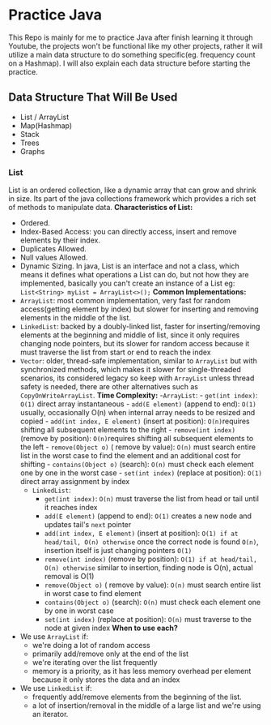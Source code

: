 # Practice Java
This Repo is mainly for me to practice Java after finish learning it through Youtube, the projects won't be functional like my other projects, rather it will utilize a main data structure to do something specific(eg. frequency count on a Hashmap).
I will also explain each data structure before starting the practice.

## Data Structure That Will Be Used
- List / ArrayList
- Map(Hashmap)
- Stack
- Trees
- Graphs
### List
List is an ordered collection, like a dynamic array that can grow and shrink in size.
Its part of the java collections framework which provides a rich set of methods to manipulate data.
**Characteristics of List:**
- Ordered.
- Index-Based Access: you can directly access, insert and remove elements by their index.
- Duplicates Allowed.
- Null values Allowed.
- Dynamic Sizing.
In java, List is an interface and not a class, which means it defines what operations a List can do, but not how they are implemented, basically you can't create an instance of a List
eg:
`List<String> myList = ArrayList<>();`
**Common Implementations:**
- `ArrayList`: most common implementation, very fast for random access(getting element by index) but slower for inserting and removing elements in the middle of the list.
- `LinkedList`: backed by a doubly-linked list, faster for inserting/removing elements at the beginning and middle of list, since it only requires changing node pointers, but its slower for random access because it must traverse the list from start or end to reach the index
- `Vector`: older, thread-safe implementation, similar to `ArrayList` but with synchronized methods, which makes it slower for single-threaded scenarios, its considered legacy so keep with `ArrayList` unless thread safety is needed, there are other alternatives such as `CopyOnWriteArrayList`.
**Time Complexity:**
	-`ArrayList`:
		- `get(int index)`: `O(1)` direct array instantaneous
		- `add(E element)` (append to end): `O(1)` usually, occasionally O(n) when internal array needs to be resized and copied
		- `add(int index, E element)` (insert at position): `O(n)`requires shifting all subsequent elements to the right
		- `remove(int index)` (remove by position): `O(n)`requires shifting all subsequent elements to the left
		- `remove(Object o)` ( remove by value): `O(n)` must search entire list in the worst case to find the element and an additional cost for shifting
		- `contains(Object o)` (search): `O(n)` must check each element one by one in the worst case
		- `set(int index)` (replace at position): `O(1)` direct array assignment by index
	- `LinkedList`:
		- `get(int index)`: `O(n)` must traverse the list from head or tail until it reaches index
		- `add(E element)` (append to end):  `O(1)` creates a new node and updates tail's `next` pointer
		- `add(int index, E element)` (insert at position): `O(1) if at head/tail, O(n) otherwise` once the correct node is found `O(n)`, insertion itself is just changing pointers `O(1)`
		- `remove(int index)` (remove by position): `O(1) if at head/tail, O(n) otherwise` similar to insertion, finding node is O(n), actual removal is O(1)
		- `remove(Object o)` ( remove by value): `O(n)` must search entire list in worst case to find element
		- `contains(Object o)` (search): `O(n)` must check each element one by one in worst case  
		- `set(int index)` (replace at position): `O(n)` must traverse to the node at given index
**When to use each?**
- We use `ArrayList` if:
	- we're doing a lot of random access
	- primarily add/remove only at the end of the list
	- we're iterating over the list frequently
	- memory is a priority, as it has less memory overhead per element because it only stores the data and an index
- We use `LinkedList` if:
	- frequently add/remove elements from the beginning of the list.
	- a lot of insertion/removal in the middle of a large list and we're using an iterator.
